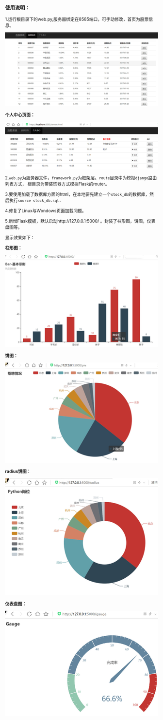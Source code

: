 ### 使用说明：

1.运行根目录下的web.py,服务器绑定在8585端口，可手动修改，首页为股票信息。

![](./static/images/stock.jpg)

**个人中心页面：**

![](./static/images/center.jpg)

2.`web.py`为服务器文件，`framework.py`为框架层。`route`目录中为模拟`django`路由列表方式，
根目录为带装饰器方式模拟Flask的router。

3.要使用加载了数据库方面的html，在本地要先建立一个`stock_db`的数据库，然后执行`source stock_db.sql.`

4.修复了Linux与Wondows页面加载问题。

5.新增Flask模板，默认启动http://127.0.0.1:5000/ 。封装了柱形图，饼图，仪表盘图等。

显示效果如下：

**柱形图：**

![](./static/images/柱形图效果.jpg)

**饼图：**

![](./static/images/饼图效果.jpg)

**radius饼图：**

![](./static/images/radius饼图效果.jpg)

**仪表盘图：**

![](./static/images/仪表盘.jpg)